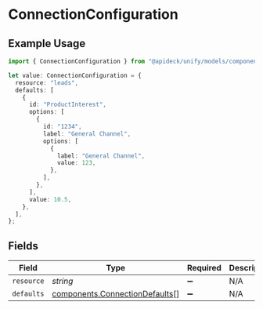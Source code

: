 # ConnectionConfiguration

## Example Usage

```typescript
import { ConnectionConfiguration } from "@apideck/unify/models/components";

let value: ConnectionConfiguration = {
  resource: "leads",
  defaults: [
    {
      id: "ProductInterest",
      options: [
        {
          id: "1234",
          label: "General Channel",
          options: [
            {
              label: "General Channel",
              value: 123,
            },
          ],
        },
      ],
      value: 10.5,
    },
  ],
};
```

## Fields

| Field                                                                            | Type                                                                             | Required                                                                         | Description                                                                      | Example                                                                          |
| -------------------------------------------------------------------------------- | -------------------------------------------------------------------------------- | -------------------------------------------------------------------------------- | -------------------------------------------------------------------------------- | -------------------------------------------------------------------------------- |
| `resource`                                                                       | *string*                                                                         | :heavy_minus_sign:                                                               | N/A                                                                              | leads                                                                            |
| `defaults`                                                                       | [components.ConnectionDefaults](../../models/components/connectiondefaults.md)[] | :heavy_minus_sign:                                                               | N/A                                                                              |                                                                                  |